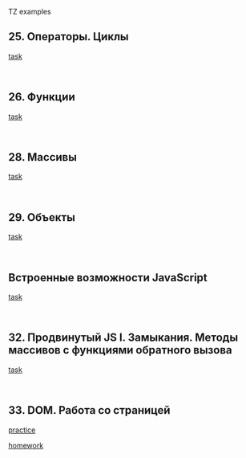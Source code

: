 TZ examples
<br>
<h2>25. Операторы. Циклы</h2>
<p><a href="https://github.com/vladeismont/adukarsummerjavascript/blob/main/1/index.js">task</a></p>
<br>
<h2>26. Функции</h2>
<p><a href="https://github.com/vladeismont/adukarsummerjavascript/blob/main/1/functions.js">task</a></p>
<br>
<h2>28. Массивы</h2>
<p><a href="https://github.com/vladeismont/adukarsummerjavascript/blob/main/1/4%20massives.js">task</a></p>
<br>
<h2>29. Объекты</h2>
<p><a href="https://github.com/vladeismont/adukarsummerjavascript/blob/main/1/objects.js">task</a></p>
<br>
<h2>Встроенные возможности JavaScript</h2>
<p><a href="https://github.com/vladeismont/adukarsummerjavascript/blob/main/1/builtin%20capabilities.js">task</a></p>
<br>
<h2>32. Продвинутый JS I. Замыкания. Методы массивов с функциями обратного вызова</h2>
<p><a href="https://github.com/vladeismont/adukarsummerjavascript/blob/main/1/advancedJS.js">task</a></p>
<br>
<h2>33. DOM. Работа со страницей</h2>
<p><a href="https://github.com/vladeismont/adukarsummerjavascript/blob/main/1/DOM.js">practice</a></p>
<p><a href="https://github.com/vladeismont/adukarsummerjavascript/blob/main/1/DOM-hw.js">homework</a></p>
<br>